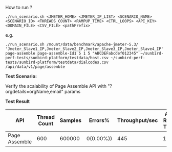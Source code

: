How to run ?

```./run_scenario.sh <JMETER_HOME> <JMETER_IP_LIST> <SCENARIO_NAME> <SCENARIO_ID> <THREADS_COUNT> <RAMPUP_TIME> <CTRL_LOOPS> <API_KEY> <DOMAIN_FILE> <CSV_FILE> <pathPrefix>```

e.g.

```./run_scenario.sh /mount/data/benchmark/apache-jmeter-5.3/ 'Jmeter_Slave1_IP,Jmeter_Slave2_IP,Jmeter_Slave3_IP,Jmeter_Slave4_IP' page-assemble page-assemble-Id1 5 1 5 "ABCDEFabcdef012345" ~/sunbird-perf-tests/sunbird-platform/testdata/host.csv ~/sunbird-perf-tests/sunbird-platform/testdata/dialcodes.csv /api/data/v1/page/assemble```

**Test Scenario:**

Verify the scalability of Page Assemble API with "?orgdetails=orgName,email" params 

**Test Result**

|API           |Thread Count|Samples |Errors%  |Throughput/sec|Avg Resp Time |95th pct |99th pct|
|--------------|------------|--------|---------| -------------|--------------|---------|--------|
|Page Assemble |600         |600000  |0(0.00%))| 445          | 1280         |  3303   |4353.97 |
